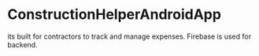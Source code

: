 # ConstructionHelperAndroidApp
its built for contractors to track and manage expenses. 
Firebase is used for backend.
